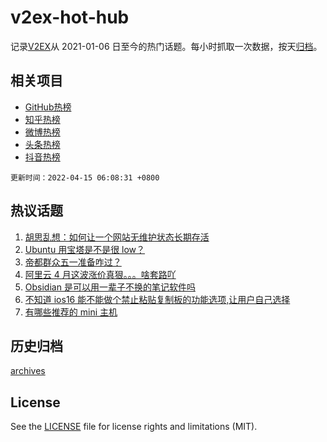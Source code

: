 # v2ex-hot-hub

 记录[V2EX](https://www.v2ex.com/)从 2021-01-06 日至今的热门话题。每小时抓取一次数据，按天[归档](archives)。
 
 ## 相关项目

- [GitHub热榜](https://github.com/snaildev/github-hot-hub)
- [知乎热榜](https://github.com/snaildev/zhihu-hot-hub)
- [微博热榜](https://github.com/snaildev/weibo-hot-hub)
- [头条热榜](https://github.com/snaildev/toutiao-hot-hub)
- [抖音热榜](https://github.com/snaildev/douyin-hot-hub)


 `更新时间：2022-04-15 06:08:31 +0800`

## 热议话题

1. [胡思乱想：如何让一个网站无维护状态长期存活](https://www.v2ex.com/t/846869)
1. [Ubuntu 用宝塔是不是很 low？](https://www.v2ex.com/t/846893)
1. [帝都群众五一准备咋过？](https://www.v2ex.com/t/846926)
1. [阿里云 4 月这波涨价真狠。。。啥套路吖](https://www.v2ex.com/t/846888)
1. [Obsidian 是可以用一辈子不换的笔记软件吗](https://www.v2ex.com/t/847011)
1. [不知道 ios16 能不能做个禁止粘贴复制板的功能选项,让用户自己选择](https://www.v2ex.com/t/846886)
1. [有哪些推荐的 mini 主机](https://www.v2ex.com/t/846897)

## 历史归档

[archives](archives)

## License

See the [LICENSE](LICENSE) file for license rights and limitations (MIT).
